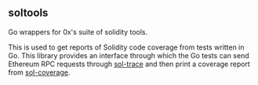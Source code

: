 soltools
---

Go wrappers for 0x's suite of solidity tools.

This is used to get reports of Solidity code coverage from tests written in Go. This library provides an interface through which the Go tests can send Ethereum RPC requests through [sol-trace](https://sol-trace.com/) and then print a coverage report from [sol-coverage](https://sol-coverage.com/).
